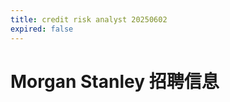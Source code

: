 ```yaml
---
title: credit risk analyst 20250602
expired: false
---
```


# Morgan Stanley 招聘信息

<JobPostingTable job-posting-json-path="morgan-stanley/data/credit-risk-20250602.json"/>
